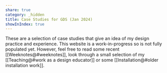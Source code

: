 ```yaml
---
share: true
category: _hidden
title: Case Studies for GDS (Jan 2024)
showInIndex: true
---
```



These are a selection of case studies that give an idea of my design practice and experience. This website is a work-in-progress so is not fully populated yet. However, feel free to read some recent [[Weeknotes@#weeknotes]], look through a small selection of my [[Teaching@#work as a design educator]] or some [[Installation@#older installation work]].  


